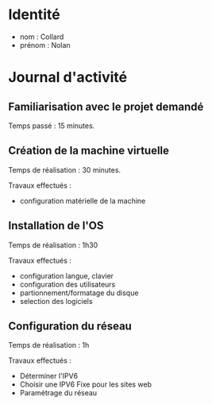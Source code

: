 # Identité
- nom : Collard
- prénom : Nolan

# Journal d'activité
## Familiarisation avec le projet demandé
Temps passé : 15 minutes.

## Création de la machine virtuelle
Temps de réalisation : 30 minutes.

Travaux effectués :
- configuration matérielle de la machine

## Installation de l'OS
Temps de réalisation : 1h30

Travaux effectués :
- configuration langue, clavier
- configuration des utilisateurs
- partionnement/formatage du disque
- selection des logiciels

## Configuration du réseau
Temps de réalisation : 1h

Travaux effectués :
- Déterminer l'IPV6
- Choisir une IPV6 Fixe pour les sites web
- Paramétrage du réseau
